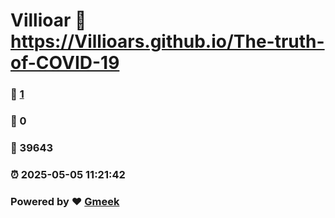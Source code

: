 # Villioar :link: https://Villioars.github.io/The-truth-of-COVID-19 
### :page_facing_up: [1](https://Villioars.github.io/The-truth-of-COVID-19/tag.html) 
### :speech_balloon: 0 
### :hibiscus: 39643 
### :alarm_clock: 2025-05-05 11:21:42 
### Powered by :heart: [Gmeek](https://github.com/Meekdai/Gmeek)
